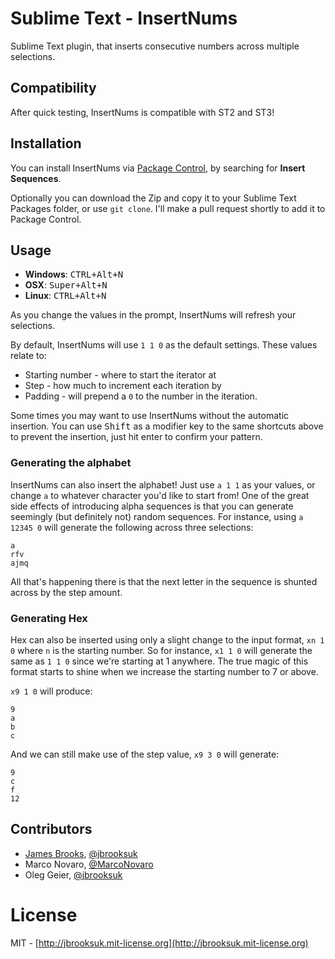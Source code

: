 # Sublime Text - InsertNums
Sublime Text plugin, that inserts consecutive numbers across multiple selections.

## Compatibility
After quick testing, InsertNums is compatible with ST2 and ST3!

## Installation
You can install InsertNums via [Package Control](http://wbond.net/sublime_packages/package_control), by searching for **Insert Sequences**.

Optionally you can download the Zip and copy it to your Sublime Text Packages folder, or use `git clone`. I'll make a pull request shortly to add it to Package Control.

## Usage
- **Windows**: <kbd>CTRL+Alt+N</kbd>
- **OSX**: <kbd>Super+Alt+N</kbd>
- **Linux**: <kbd>CTRL+Alt+N</kbd>

As you change the values in the prompt, InsertNums will refresh your selections.

By default, InsertNums will use `1 1 0` as the default settings. These values relate to:

- Starting number - where to start the iterator at
- Step - how much to increment each iteration by
- Padding - will prepend a `0` to the number in the iteration.

Some times you may want to use InsertNums without the automatic insertion. You can use <kbd>Shift</kbd> as a modifier key to the same shortcuts above to prevent the insertion, just hit enter to confirm your pattern.

### Generating the alphabet
InsertNums can also insert the alphabet! Just use `a 1 1` as your values, or change `a` to whatever character you'd like to start from! One of the great side effects of introducing alpha sequences is that you can generate seemingly (but definitely not) random sequences. For instance, using `a 12345 0` will generate the following across three selections:

    a
	rfv
	ajmq

All that's happening there is that the next letter in the sequence is shunted across by the step amount.

### Generating Hex
Hex can also be inserted using only a slight change to the input format, `xn 1 0` where `n` is the starting number. So for instance, `x1 1 0` will generate the same as `1 1 0` since we're starting at 1 anywhere. The true magic of this format starts to shine when we increase the starting number to 7 or above.

`x9 1 0` will produce:
	
	9
	a
	b
	c

And we can still make use of the step value, `x9 3 0` will generate:

	9
	c
	f
	12

## Contributors
- [James Brooks](http://james.brooks.so), [@jbrooksuk](http://twitter.com/jbrooksuk)
- Marco Novaro, [@MarcoNovaro](https://github.com/MarcoNovaro)
- Oleg Geier, [@jbrooksuk](http://twitter.com/relikd)

# License
MIT - [http://jbrooksuk.mit-license.org](http://jbrooksuk.mit-license.org)